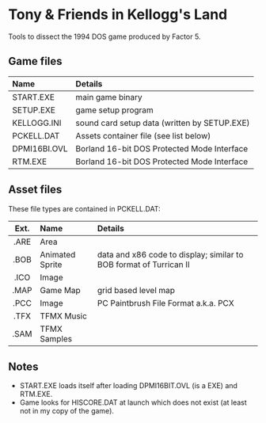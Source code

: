 # Tony &amp; Friends in Kellogg's Land
Tools to dissect the 1994 DOS game produced by Factor 5.


## Game files

| Name | Details |
|:-----|:------|
| START.EXE    | main game binary                             |
| SETUP.EXE    | game setup program                           |
| KELLOGG.INI  | sound card setup data (written by SETUP.EXE) |
| PCKELL.DAT   | Assets container file (see list below)       |
| DPMI16BI.OVL | Borland 16-bit DOS Protected Mode Interface  |
| RTM.EXE      | Borland 16-bit DOS Protected Mode Interface  |


## Asset files

These file types are contained in PCKELL.DAT:

| Ext. | Name | Details |
|:----:|:-----|:--------|
| .ARE | Area         | |
| .BOB | Animated Sprite | data and x86 code to display; similar to BOB format of Turrican II |
| .ICO | Image        | |
| .MAP | Game Map     | grid based level map |
| .PCC | Image        | PC Paintbrush File Format a.k.a. PCX |
| .TFX | TFMX Music   | |
| .SAM | TFMX Samples | |

## Notes

- START.EXE loads itself after loading DPMI16BIT.OVL (is a EXE) and RTM.EXE.
- Game looks for HISCORE.DAT at launch which does not exist (at least not in my copy of the game).
